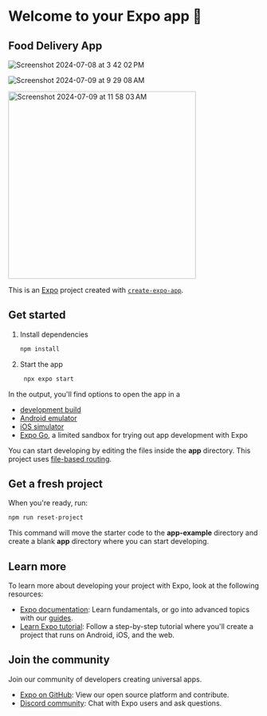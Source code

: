 # Welcome to your Expo app 👋


## Food Delivery App


![Screenshot 2024-07-08 at 3 42 02 PM](https://github.com/fjpiedade/food-delivery-app/assets/82730685/61c73394-3249-46cc-9299-9180c0f9aa76)



![Screenshot 2024-07-09 at 9 29 08 AM](https://github.com/fjpiedade/food-delivery-app/assets/82730685/193bdac0-121f-473e-995c-ae9d46adf1a5)




<img width="376" alt="Screenshot 2024-07-09 at 11 58 03 AM" src="https://github.com/fjpiedade/food-delivery-app/assets/82730685/cb478bbb-4145-4cd5-8b69-43aaeece60c8">



This is an [Expo](https://expo.dev) project created with [`create-expo-app`](https://www.npmjs.com/package/create-expo-app).

## Get started

1. Install dependencies

   ```bash
   npm install
   ```

2. Start the app

   ```bash
    npx expo start
   ```

In the output, you'll find options to open the app in a

- [development build](https://docs.expo.dev/develop/development-builds/introduction/)
- [Android emulator](https://docs.expo.dev/workflow/android-studio-emulator/)
- [iOS simulator](https://docs.expo.dev/workflow/ios-simulator/)
- [Expo Go](https://expo.dev/go), a limited sandbox for trying out app development with Expo

You can start developing by editing the files inside the **app** directory. This project uses [file-based routing](https://docs.expo.dev/router/introduction).

## Get a fresh project

When you're ready, run:

```bash
npm run reset-project
```

This command will move the starter code to the **app-example** directory and create a blank **app** directory where you can start developing.

## Learn more

To learn more about developing your project with Expo, look at the following resources:

- [Expo documentation](https://docs.expo.dev/): Learn fundamentals, or go into advanced topics with our [guides](https://docs.expo.dev/guides).
- [Learn Expo tutorial](https://docs.expo.dev/tutorial/introduction/): Follow a step-by-step tutorial where you'll create a project that runs on Android, iOS, and the web.

## Join the community

Join our community of developers creating universal apps.

- [Expo on GitHub](https://github.com/expo/expo): View our open source platform and contribute.
- [Discord community](https://chat.expo.dev): Chat with Expo users and ask questions.

